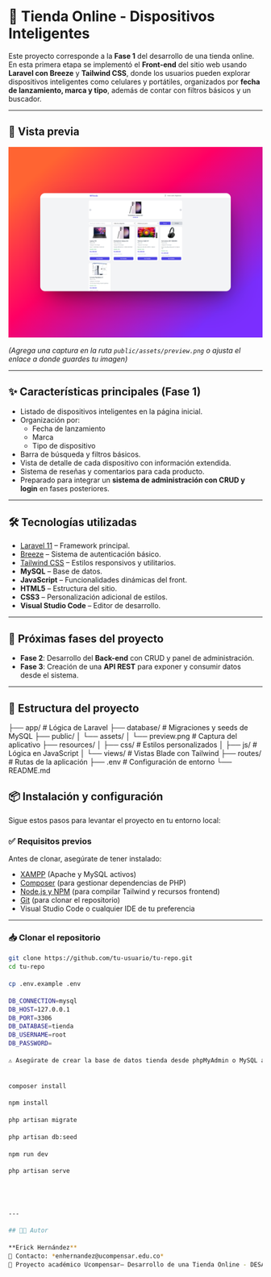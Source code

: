 # 🛒 Tienda Online - Dispositivos Inteligentes

Este proyecto corresponde a la **Fase 1** del desarrollo de una tienda online.  
En esta primera etapa se implementó el **Front-end** del sitio web usando **Laravel con Breeze** y **Tailwind CSS**, donde los usuarios pueden explorar dispositivos inteligentes como celulares y portátiles, organizados por **fecha de lanzamiento, marca y tipo**, además de contar con filtros básicos y un buscador.  

---

## 📸 Vista previa

![Vista previa del aplicativo](./public/assets/preview.png)

*(Agrega una captura en la ruta `public/assets/preview.png` o ajusta el enlace a donde guardes tu imagen)*

---

## ✨ Características principales (Fase 1)

- Listado de dispositivos inteligentes en la página inicial.
- Organización por:
  - Fecha de lanzamiento
  - Marca
  - Tipo de dispositivo
- Barra de búsqueda y filtros básicos.
- Vista de detalle de cada dispositivo con información extendida.
- Sistema de reseñas y comentarios para cada producto.
- Preparado para integrar un **sistema de administración con CRUD y login** en fases posteriores.

---

## 🛠️ Tecnologías utilizadas

- [Laravel 11](https://laravel.com/) – Framework principal.
- [Breeze](https://laravel.com/docs/11.x/starter-kits#laravel-breeze) – Sistema de autenticación básico.
- [Tailwind CSS](https://tailwindcss.com/) – Estilos responsivos y utilitarios.
- **MySQL** – Base de datos.
- **JavaScript** – Funcionalidades dinámicas del front.
- **HTML5** – Estructura del sitio.
- **CSS3** – Personalización adicional de estilos.
- **Visual Studio Code** – Editor de desarrollo.

---

## 🚀 Próximas fases del proyecto

- **Fase 2**: Desarrollo del **Back-end** con CRUD y panel de administración.
- **Fase 3**: Creación de una **API REST** para exponer y consumir datos desde el sistema.

---

## 📂 Estructura del proyecto

├── app/ # Lógica de Laravel
├── database/ # Migraciones y seeds de MySQL
├── public/
│ └── assets/
│ └── preview.png # Captura del aplicativo
├── resources/
│ ├── css/ # Estilos personalizados
│ ├── js/ # Lógica en JavaScript
│ └── views/ # Vistas Blade con Tailwind
├── routes/ # Rutas de la aplicación
├── .env # Configuración de entorno
└── README.md

## 📦 Instalación y configuración

Sigue estos pasos para levantar el proyecto en tu entorno local:

### ✅ Requisitos previos
Antes de clonar, asegúrate de tener instalado:
- [XAMPP](https://www.apachefriends.org/es/download.html) (Apache y MySQL activos)
- [Composer](https://getcomposer.org/) (para gestionar dependencias de PHP)
- [Node.js y NPM](https://nodejs.org/) (para compilar Tailwind y recursos frontend)
- [Git](https://git-scm.com/) (para clonar el repositorio)
- Visual Studio Code o cualquier IDE de tu preferencia

---

### 📥 Clonar el repositorio
```bash
git clone https://github.com/tu-usuario/tu-repo.git
cd tu-repo

cp .env.example .env

DB_CONNECTION=mysql
DB_HOST=127.0.0.1
DB_PORT=3306
DB_DATABASE=tienda
DB_USERNAME=root
DB_PASSWORD=

⚠️ Asegúrate de crear la base de datos tienda desde phpMyAdmin o MySQL antes de continuar.


composer install

npm install

php artisan migrate

php artisan db:seed

npm run dev

php artisan serve




---

## 👨‍💻 Autor

**Erick Hernández**  
📧 Contacto: *enhernandez@ucompensar.edu.co*  
📌 Proyecto académico Ucompensar– Desarrollo de una Tienda Online - DESARROLLO DE SOFTWARE WEB BACK-END
